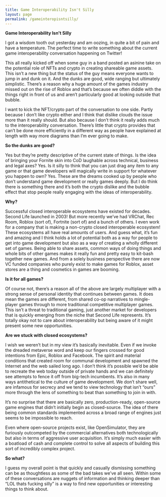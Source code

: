 ```yaml
---
title: Game Interoperability Isn't Silly
layout: page
permalink: /gameinteropisntsilly/
---
```


**Game Interoperability Isn't Silly**

I got a wisdom tooth out yesterday and am oozing, in quite a bit of pain and have a temperature. The perfect time to write something about the current game interoperability conversation happening on Twitter!

This all really kicked off when some guy in a band posted an asinine take on the potential role of NFTs and crypto in creating shareable game assets. This isn’t a new thing but the status of the guy means everyone wants to jump in and dunk on it. And the dunks are good, wide ranging but ultimately simplistic. There’s a reason why a huge amount of the games industry missed out on the rise of Roblox and that’s because we often diddle with the things right in front of us and aren’t particularly good at looking outside that bubble.

I want to kick the NFT/crypto part of the conversation to one side. Partly because I don’t like crypto either and I think that dislike clouds the issue more than it really should. But also because I don’t think it really adds much to the interoperability conversation. There’s little that crypto provides that can’t be done more efficiently in a different way as people have explained at length with way more diagrams than I’m ever going to make.

**So the dunks are good?**

Yes but they’re pretty descriptive of the current state of things. Is the idea of bringing your Fornite skin into CoD laughable across technical, business and legal axes? Yes. Is it silly to think that you can just drag any item to any game or that game developers will magically write in support for whatever you happen to own? Yes. These are the dreams cooked up by people who don’t understand game development or really games deeply. But I do think there is something there and it’s both the crypto dislike and the bubble effect that stop people really engaging with the ideas of interoperability.

**Why?**

Successful closed interoperable ecosystems have existed for decades. Second Life launched in 2003! But more recently we’ve had VRChat, Rec Room, Roblox (sort of), Fortnite (sort of) and a bunch of others. I even work for a company that is making a non-crypto closed interoperable ecosystem! These ecosystems all have real amounts of users. And guess what, it’s fun and amazing and I think holds a lot of potential both as a way for people to get into game development but also as a way of creating a wholly different set of games. Being able to share assets, common ways of doing things and whole bits of other games makes it really fun and pretty easy to kit-bash together new games. And from a solely business perspective there are now VC funded companies who purely exist to make games for Roblox, asset stores are a thing and cosmetics in games are booming.

**Is it for all games?**

Of course not, there’s a reason all of the above are largely multiplayer with a strong sense of personal identity that continues between games. It does mean the games are different, from shared co-op narratives to mingle-player games through to more traditional competitive multiplayer games. This isn’t a threat to traditional gaming, just another market for developers that is quickly emerging from the niche that Second Life represents. It’s totally okay not to care about interoperability but being aware of it might present some new opportunities.

**Are we stuck with closed ecosystems?**

I wish we weren’t but in my view it’s basically inevitable. Even if we invoke the dreaded metaverse word and keep our fingers crossed for good intentions from Epic, Roblox and Facebook. The spirit and material conditions that created room for communal development and spawned the Internet and the web sailed long ago. I don’t think it’s possible we’d be able to recreate the web today outside of private hands and we can definitely see attempts to fence it off from big-tech incumbents. It’s also in many ways antithetical to the culture of game development. We don’t share well, are infamous for secrecy and we tend to view technology that isn’t “ours” more through the lens of something to beat than something to join in with.

It’s no surprise that there are basically zero, production-ready, open-source game engines that didn’t initially begin as closed-source. The idea of there being common standards implemented across a broad range of engines just seems to be impossible to reach.

Even where open-source projects exist, like OpenSimulator, they are furiously outcompeted by the commercial alternatives both technologically but also in terms of aggressive user acquisition. It’s simply much easier with a boatload of cash and complete control to solve all aspects of building this sort of incredibly complex project.

**So what?**

I guess my overall point is that quickly and casually dismissing something can be as thoughtless as some of the bad takes we’ve all seen. Within some of these conversations are nuggets of information and thinking deeper than “LOL thats fucking silly” is a way to find new opportunities or interesting things to think about.
